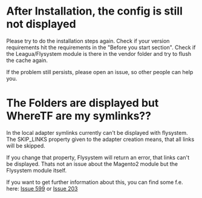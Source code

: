 # After Installation, the config is still not displayed #
Please try to do the installation steps again. Check if your version requirements hit the requirements in the "Before you start section". Check if the Leagua/Flysystem module is there in the vendor folder and try to flush the cache again.

If the problem still persists, please open an issue, so other people can help you.

# The Folders are displayed but WhereTF are my symlinks?? #

In the local adapter symlinks currently can't be displayed with flysystem. The SKIP_LINKS property given to the adapter creation means, that all links will be skipped.

If you change that property, Flysystem will return an error, that links can't be displayed. Thats not an issue about the Magento2 module but the Flysystem module itself.

If you want to get further information about this, you can find some f.e. here:
[Issue 599](https://github.com/thephpleague/flysystem/issues/599) or [Issue 203](https://github.com/thephpleague/flysystem/issues/203)